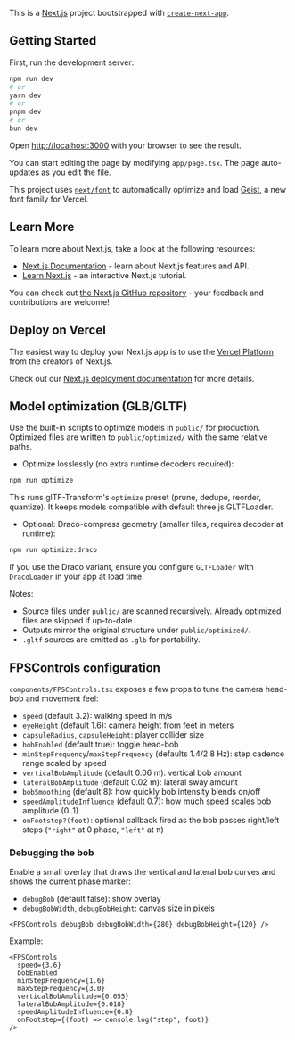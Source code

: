 This is a [Next.js](https://nextjs.org) project bootstrapped with [`create-next-app`](https://nextjs.org/docs/app/api-reference/cli/create-next-app).

## Getting Started

First, run the development server:

```bash
npm run dev
# or
yarn dev
# or
pnpm dev
# or
bun dev
```

Open [http://localhost:3000](http://localhost:3000) with your browser to see the result.

You can start editing the page by modifying `app/page.tsx`. The page auto-updates as you edit the file.

This project uses [`next/font`](https://nextjs.org/docs/app/building-your-application/optimizing/fonts) to automatically optimize and load [Geist](https://vercel.com/font), a new font family for Vercel.

## Learn More

To learn more about Next.js, take a look at the following resources:

- [Next.js Documentation](https://nextjs.org/docs) - learn about Next.js features and API.
- [Learn Next.js](https://nextjs.org/learn) - an interactive Next.js tutorial.

You can check out [the Next.js GitHub repository](https://github.com/vercel/next.js) - your feedback and contributions are welcome!

## Deploy on Vercel

The easiest way to deploy your Next.js app is to use the [Vercel Platform](https://vercel.com/new?utm_medium=default-template&filter=next.js&utm_source=create-next-app&utm_campaign=create-next-app-readme) from the creators of Next.js.

Check out our [Next.js deployment documentation](https://nextjs.org/docs/app/building-your-application/deploying) for more details.

## Model optimization (GLB/GLTF)

Use the built-in scripts to optimize models in `public/` for production. Optimized files are written to `public/optimized/` with the same relative paths.

- Optimize losslessly (no extra runtime decoders required):

```bash
npm run optimize
```

This runs glTF-Transform's `optimize` preset (prune, dedupe, reorder, quantize). It keeps models compatible with default three.js GLTFLoader.

- Optional: Draco-compress geometry (smaller files, requires decoder at runtime):

```bash
npm run optimize:draco
```

If you use the Draco variant, ensure you configure `GLTFLoader` with `DracoLoader` in your app at load time.

Notes:

- Source files under `public/` are scanned recursively. Already optimized files are skipped if up-to-date.
- Outputs mirror the original structure under `public/optimized/`.
- `.gltf` sources are emitted as `.glb` for portability.

## FPSControls configuration

`components/FPSControls.tsx` exposes a few props to tune the camera head-bob and movement feel:

- `speed` (default 3.2): walking speed in m/s
- `eyeHeight` (default 1.6): camera height from feet in meters
- `capsuleRadius`, `capsuleHeight`: player collider size
- `bobEnabled` (default true): toggle head-bob
- `minStepFrequency`/`maxStepFrequency` (defaults 1.4/2.8 Hz): step cadence range scaled by speed
- `verticalBobAmplitude` (default 0.06 m): vertical bob amount
- `lateralBobAmplitude` (default 0.02 m): lateral sway amount
- `bobSmoothing` (default 8): how quickly bob intensity blends on/off
- `speedAmplitudeInfluence` (default 0.7): how much speed scales bob amplitude (0..1)
- `onFootstep?(foot)`: optional callback fired as the bob passes right/left steps (`"right"` at 0 phase, `"left"` at π)

### Debugging the bob

Enable a small overlay that draws the vertical and lateral bob curves and shows the current phase marker:

- `debugBob` (default false): show overlay
- `debugBobWidth`, `debugBobHeight`: canvas size in pixels

```tsx
<FPSControls debugBob debugBobWidth={280} debugBobHeight={120} />
```

Example:

```tsx
<FPSControls
  speed={3.6}
  bobEnabled
  minStepFrequency={1.6}
  maxStepFrequency={3.0}
  verticalBobAmplitude={0.055}
  lateralBobAmplitude={0.018}
  speedAmplitudeInfluence={0.8}
  onFootstep={(foot) => console.log("step", foot)}
/>
```

